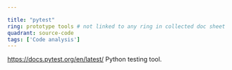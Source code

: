 ```yaml
---

title: "pytest"
ring: prototype tools # not linked to any ring in collected doc sheet
quadrant: source-code
tags: ['Code analysis']
---
```

https://docs.pytest.org/en/latest/
Python testing tool.
